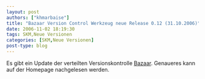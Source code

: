```yaml
---
layout: post
authors: ["khmarbaise"]
title: "Bazaar Version Control Werkzeug neue Release 0.12 (31.10.2006)"
date: 2006-11-02 18:19:30
tags: SKM,Neue Versionen
categories: [SKM,Neue Versionen]
post-type: blog
---
```

Es gibt ein Update der verteilten Versionskontrolle [Bazaar](http://bazaar-vcs.org "Bazaar"). Genaueres kann auf der Homepage nachgelesen werden.
